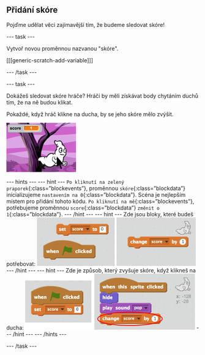 ## Přidání skóre

Pojďme udělat věci zajímavější tím, že budeme sledovat skóre!

\--- task \---

Vytvoř novou proměnnou nazvanou "skóre".

[[[generic-scratch-add-variable]]]

\--- /task \---

\--- task \---

Dokážeš sledovat skóre hráče? Hráči by měli získávat body chytáním duchů tím, že na ně budou klikat.

Pokaždé, když hráč klikne na ducha, by se jeho skóre mělo zvýšit.

![Zvýšení skóre](images/ghost-score-test.png)

\--- hints \--- \--- hint \--- `Po kliknutí na zelený praporek`{:class=”blockevents”}, proměnnou `skóre`{:class=”blockdata”} inicializujeme `nastavením na 0`{:class=”blockdata”}. Scéna je nejlepším místem pro přidání tohoto kódu. `Po kliknutí na mě`{:class=”blockevents”}, potřebujeme proměnnou `score`{:class=”blockdata”} `změnit o 1`{:class=”blockdata”}. \--- /hint \--- \--- hint \--- Zde jsou bloky, které budeš potřebovat: ![screenshot](images/ghost-score-blocks.png) \--- /hint \--- \--- hint \--- Zde je způsob, který zvyšuje skóre, když klikneš na ducha: ![screenshot](images/ghost-score-code.png) \--- /hint \--- \--- /hints \---

\--- /task \---